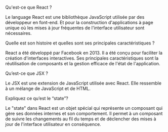 Qu'est-ce que React ?

Le language React est une bibliothèque JavaScript utilisée par des développeur en font-end. Et pour la construction d'applications à page unique où les mises à jour fréquentes de l'interface utilisateur sont nécessaires.

Quelle est son histoire et quelles sont ses principales
caractéristiques ?

React a été développé par Facebook en 2013. Il a été conçu pour faciliter la création d'interfaces interactives. Ses principales caractéristiques sont la réutilisation de composants et la gestion efficace de l'état de l'application.

Qu’est-ce que JSX ?

Le JSX est une extension de JavaScript utilisée avec React. Elle ressemble à un mélange de JavaScript et de HTML.

Expliquez ce qu’est le “state”?

Le "state" dans React est un objet spécial qui représente un composant qui gère ses données internes et son comportement. Il permet à un composant de suivre les changements au fil du temps et de déclencher des mises à jour de l'interface utilisateur en conséquence.